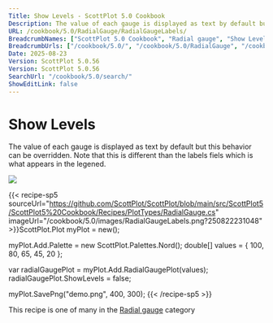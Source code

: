 ```yaml
---
Title: Show Levels - ScottPlot 5.0 Cookbook
Description: The value of each gauge is displayed as text by default but this behavior can be overridden. Note that this is different than the labels fiels which is what appears in the legened.
URL: /cookbook/5.0/RadialGauge/RadialGaugeLabels/
BreadcrumbNames: ["ScottPlot 5.0 Cookbook", "Radial gauge", "Show Levels"]
BreadcrumbUrls: ["/cookbook/5.0/", "/cookbook/5.0/RadialGauge", "/cookbook/5.0/RadialGauge/RadialGaugeLabels"]
Date: 2025-08-23
Version: ScottPlot 5.0.56
Version: ScottPlot 5.0.56
SearchUrl: "/cookbook/5.0/search/"
ShowEditLink: false
---
```



<div class='d-flex align-items-center mt-5'>
<h1 class='me-2 text-dark my-0 border-0'>Show Levels</h1>
</div>

The value of each gauge is displayed as text by default but this behavior can be overridden. Note that this is different than the labels fiels which is what appears in the legened.

[![](/cookbook/5.0/images/RadialGaugeLabels.png?250822231048)](/cookbook/5.0/images/RadialGaugeLabels.png?250822231048)

{{< recipe-sp5 sourceUrl="https://github.com/ScottPlot/ScottPlot/blob/main/src/ScottPlot5/ScottPlot5%20Cookbook/Recipes/PlotTypes/RadialGauge.cs" imageUrl="/cookbook/5.0/images/RadialGaugeLabels.png?250822231048" >}}ScottPlot.Plot myPlot = new();

myPlot.Add.Palette = new ScottPlot.Palettes.Nord();
double[] values = { 100, 80, 65, 45, 20 };

var radialGaugePlot = myPlot.Add.RadialGaugePlot(values);
radialGaugePlot.ShowLevels = false;

myPlot.SavePng("demo.png", 400, 300);
{{< /recipe-sp5 >}}

<div class='my-5 text-center'>This recipe is one of many in the <a href='/cookbook/5.0/RadialGauge'>Radial gauge</a> category</div>


